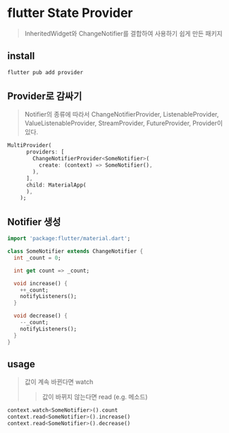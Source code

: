 # flutter State Provider

> InheritedWidget와 ChangeNotifier를 결합하여 사용하기 쉽게 만든 패키지

## install

```sh
flutter pub add provider
```

## Provider로 감싸기

> Notifier의 종류에 따라서 ChangeNotifierProvider, ListenableProvider, ValueListenableProvider, StreamProvider, FutureProvider, Provider이 있다.

```dart
MultiProvider(
      providers: [
        ChangeNotifierProvider<SomeNotifier>(
          create: (context) => SomeNotifier(),
        ),
      ],
      child: MaterialApp(
      ),
    );
```

## Notifier 생성

```dart
import 'package:flutter/material.dart';

class SomeNotifier extends ChangeNotifier {
  int _count = 0;

  int get count => _count;

  void increase() {
    ++_count;
    notifyListeners();
  }

  void decrease() {
    --_count;
    notifyListeners();
  }
}
```

## usage

> 값이 계속 바뀐다면 watch
>
> > 값이 바뀌지 않는다면 read (e.g. 메소드)

```dart
context.watch<SomeNotifier>().count
context.read<SomeNotifier>().increase()
context.read<SomeNotifier>().decrease()
```
